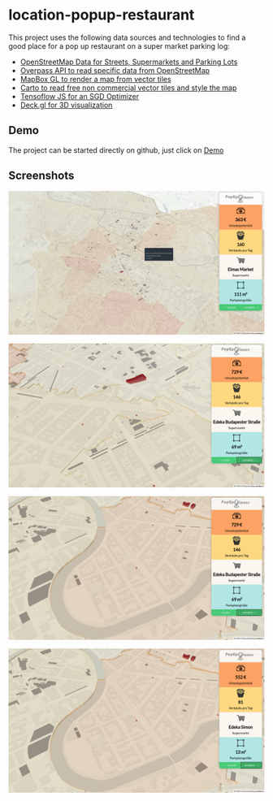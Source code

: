 # location-popup-restaurant

This project uses the following data sources and technologies to find a good place for a pop up restaurant on a super market parking log:

 * [OpenStreetMap Data for Streets, Supermarkets and Parking Lots](https://www.openstreetmap.org/)
 * [Overpass API to read specific data from OpenStreetMap](https://overpass-turbo.eu/)
 * [MapBox GL to render a map from vector tiles](https://docs.mapbox.com/mapbox-gl-js/api/)
 * [Carto to read free non commercial vector tiles and style the map](https://carto.com/basemaps/)
 * [Tensoflow JS for an SGD Optimizer](https://js.tensorflow.org/api/latest/#train.sgd)
 * [Deck.gl for 3D visualization](https://deck.gl/)

## Demo

The project can be started directly on github, just click on [Demo](https://manuelb.github.io/location-popup-restaurant/)

## Screenshots

 ![Screenshot 1 ](screenshots/screenshot-1.png)
 
 
 ![Screenshot 2 ](screenshots/screenshot-2.png)
 
 
 ![Screenshot 3 ](screenshots/screenshot-3.png)
 
 
 ![Screenshot 4 ](screenshots/screenshot-4.png)
